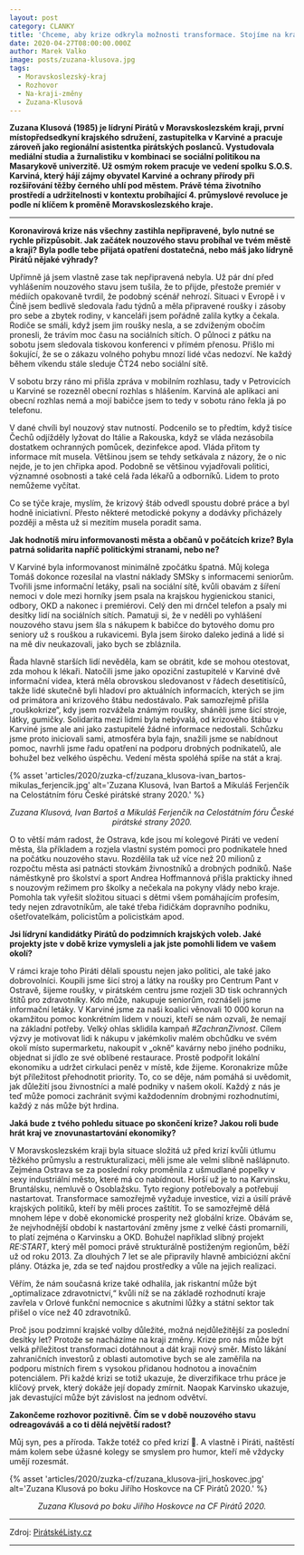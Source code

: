 ```yaml
---
layout: post
category: CLANKY
title: 'Chceme, aby krize odkryla možnosti transformace. Stojíme na kraji změny, říká Pirátka Zuzana Klusová'
date: 2020-04-27T08:00:00.000Z
author: Marek Valko
image: posts/zuzana-klusova.jpg
tags:
  - Moravskoslezský-kraj
  - Rozhovor
  - Na-kraji-změny
  - Zuzana-Klusová
---
```


**Zuzana Klusová (1985) je lídryní Pirátů v Moravskoslezském kraji, první místopředsedkyní krajského sdružení, zastupitelka v Karviné a pracuje zároveň jako regionální asistentka pirátských poslanců. Vystudovala mediální studia a žurnalistiku v kombinaci se sociální politikou na Masarykově univerzitě. Už osmým rokem pracuje ve vedení spolku S.O.S. Karviná, který hájí zájmy obyvatel Karviné a ochrany přírody při rozšiřování těžby černého uhlí pod městem. Právě téma životního prostředí a udržitelnosti v kontextu probíhající 4. průmyslové revoluce je podle ní klíčem k proměně Moravskoslezského kraje.**

<hr />

**Koronavirová krize nás všechny zastihla nepřipravené, bylo nutné se rychle přizpůsobit. Jak začátek nouzového stavu probíhal ve tvém městě a kraji? Byla podle tebe přijatá opatření dostatečná, nebo máš jako lídryně Pirátů nějaké výhrady?**

Upřímně já jsem vlastně zase tak nepřipravená nebyla. Už pár dní před vyhlášením nouzového stavu jsem tušila, že to přijde, přestože premiér v médiích opakovaně tvrdil, že podobný scénář nehrozí. Situaci v Evropě i v Číně jsem bedlivě sledovala řadu týdnů a měla připravené roušky i zásoby pro sebe a zbytek rodiny, v kanceláři jsem pořádně zalila kytky a čekala. Rodiče se smáli, když jsem jim roušky nesla, a se zdviženým obočím pronesli, že trávím moc času na sociálních sítích. O půlnoci z pátku na sobotu jsem sledovala tiskovou konferenci v přímém přenosu. Přišlo mi šokující, že se o zákazu volného pohybu mnozí lidé včas nedozví. Ne každý během víkendu stále sleduje ČT24 nebo sociální sítě.

V sobotu brzy ráno mi přišla zpráva v mobilním rozhlasu, tady v Petrovicích u Karviné se rozezněl obecní rozhlas s hlášením. Karviná ale aplikaci ani obecní rozhlas nemá a mojí babičce jsem to tedy v sobotu ráno řekla já po telefonu.

V dané chvíli byl nouzový stav nutností. Podcenilo se to předtím, když tisíce Čechů odjížděly lyžovat do Itálie a Rakouska, když se vláda nezásobila dostatkem ochranných pomůcek, dezinfekce apod. Vláda přitom ty informace mít musela. Většinou jsem se tehdy setkávala z názory, že o nic nejde, je to jen chřipka apod. Podobně se většinou vyjadřovali politici, významné osobnosti a také celá řada lékařů a odborníků. Lidem to proto nemůžeme vyčítat.

Co se týče kraje, myslím, že krizový štáb odvedl spoustu dobré práce a byl hodně iniciativní. Přesto některé metodické pokyny a dodávky přicházely později a města už si mezitím musela poradit sama.

**Jak hodnotíš míru informovanosti města a občanů v počátcích krize? Byla patrná solidarita napříč politickými stranami, nebo ne?**

V Karviné byla informovanost minimálně zpočátku špatná. Můj kolega Tomáš dokonce rozesílal na vlastní náklady SMSky s informacemi seniorům. Tvořili jsme informační letáky, psali na sociální sítě, kvůli obavám z šíření nemoci v dole mezi horníky jsem psala na krajskou hygienickou stanici, odbory, OKD a nakonec i premiérovi. Celý den mi drnčel telefon a psaly mi desítky lidí na sociálních sítích. Pamatuji si, že v neděli po vyhlášení nouzového stavu jsem šla s nákupem k babičce do bytového domu pro seniory už s rouškou a rukavicemi. Byla jsem široko daleko jediná a lidé si na mě div neukazovali, jako bych se zbláznila.

Řada hlavně starších lidí nevěděla, kam se obrátit, kde se mohou otestovat, zda mohou k lékaři. Natočili jsme jako opoziční zastupitelé v Karviné dvě informační videa, která měla obrovskou sledovanost v řádech desetitisíců, takže lidé skutečně byli hladoví pro aktuálních informacích, kterých se jim od primátora ani krizového štábu nedostávalo. Pak samozřejmě přišla „rouškokrize“, kdy jsem rozvážela známým roušky, sháněli jsme šicí stroje, látky, gumičky. Solidarita mezi lidmi byla nebývalá, od krizového štábu v Karviné jsme ale ani jako zastupitelé žádné informace nedostali. Schůzku jsme proto iniciovali sami, atmosféra byla fajn, snažili jsme se nabídnout pomoc, navrhli jsme řadu opatření na podporu drobných podnikatelů, ale bohužel bez velkého úspěchu. Vedení města spoléhá spíše na stát a kraj.

{% asset 'articles/2020/zuzka-cf/zuzana_klusova-ivan_bartos-mikulas_ferjencik.jpg' alt='Zuzana Klusová, Ivan Bartoš a Mikuláš Ferjenčík na Celostátním fóru České pirátské strany 2020.' %}

<p style="text-align: center"><i>Zuzana Klusová, Ivan Bartoš a Mikuláš Ferjenčík na Celostátním fóru České pirátské strany 2020.</i></p>

O to větší mám radost, že Ostrava, kde jsou mí kolegové Piráti ve vedení města, šla příkladem a rozjela vlastní systém pomoci pro podnikatele hned na počátku nouzového stavu. Rozdělila tak už více než 20 milionů z rozpočtu města asi patnácti stovkám živnostníků a drobných podniků. Naše náměstkyně pro školství a sport Andrea Hoffmannová přišla prakticky ihned s nouzovým režimem pro školky a nečekala na pokyny vlády nebo kraje. Pomohla tak vyřešit složitou situaci s dětmi všem pomáhajícím profesím, tedy nejen zdravotníkům, ale také třeba řidičkám dopravního podniku, ošetřovatelkám, policistům a policistkám apod.

**Jsi lídryní kandidátky Pirátů do podzimních krajských voleb. Jaké projekty jste v době krize vymysleli a jak jste pomohli lidem ve vašem okolí?**

V rámci kraje toho Piráti dělali spoustu nejen jako politici, ale také jako dobrovolníci. Koupili jsme šicí stroj a látky na roušky pro Centrum Pant v Ostravě, šijeme roušky, v pirátském centru jsme rozjeli 3D tisk ochranných štítů pro zdravotníky. Kdo může, nakupuje seniorům, roznášeli jsme informační letáky. V Karviné jsme za naši koalici věnovali 10 000 korun na okamžitou pomoc konkrétním lidem v nouzi, kteří se nám ozvali, že nemají na základní potřeby. Velký ohlas sklidila kampaň *#ZachranZivnost*. Cílem výzvy je motivovat lidi k nákupu v jakémkoliv malém obchůdku ve svém okolí místo supermarketu, nakoupit v „okně“ kavárny nebo jiného podniku, objednat si jídlo ze své oblíbené restaurace. Prostě podpořit lokální ekonomiku a udržet cirkulaci peněz v místě, kde žijeme. Koronakrize může být příležitost přehodnotit priority. To, co se děje, nám pomáhá si uvědomit, jak důležití jsou živnostníci a malé podniky v našem okolí. Každý z nás je teď může pomoci zachránit svými každodenním drobnými rozhodnutími, každý z nás může být hrdina.

**Jaká bude z tvého pohledu situace po skončení krize? Jakou roli bude hrát kraj ve znovunastartování ekonomiky?**

V Moravskoslezském kraji byla situace složitá už před krizí kvůli útlumu těžkého průmyslu a restrukturalizaci, měli jsme ale velmi slibně našlápnuto. Zejména Ostrava se za poslední roky proměnila z ušmudlané popelky v sexy industriální město, které má co nabídnout. Horší už je to na Karvinsku, Bruntálsku, nemluvě o Osoblažsku. Tyto regiony potřebovaly a potřebují nastartovat. Transformace samozřejmě vyžaduje investice, vizi a úsilí právě krajských politiků, kteří by měli proces zaštítit. To se samozřejmě dělá mnohem lépe v době ekonomické prosperity než globální krize. Obávám se, že nejvhodnější období k nastartování změny jsme z velké části promarnili, to platí zejména o Karvinsku a OKD. Bohužel například slibný projekt *RE:START*, který měl pomoci právě strukturálně postiženým regionům, běží už od roku 2013. Za dlouhých 7 let se ale připravily hlavně ambiciózní akční plány. Otázka je, zda se teď najdou prostředky a vůle na jejich realizaci.

Věřím, že nám současná krize také odhalila, jak riskantní může být „optimalizace zdravotnictví,“ kvůli níž se na základě rozhodnutí kraje zavřela v Orlové funkční nemocnice s akutními lůžky a státní sektor tak přišel o více než 40 zdravotníků.

Proč jsou podzimní krajské volby důležité, možná nejdůležitější za poslední desítky let?
Protože se nacházíme na kraji změny. Krize pro nás může být velká příležitost transformaci dotáhnout a dát kraji nový směr. Místo lákání zahraničních investorů z oblasti automotive bych se ale zaměřila na podporu místních firem s vysokou přidanou hodnotou a inovačním potenciálem. Při každé krizi se totiž ukazuje, že diverzifikace trhu práce je klíčový prvek, který dokáže její dopady zmírnit. Naopak Karvinsko ukazuje, jak devastující může být závislost na jednom odvětví.

**Zakončeme rozhovor pozitivně. Čím se v době nouzového stavu odreagováváš a co ti dělá největší radost?**

Můj syn, pes a příroda. Takže totéž co před krizí &#x1F642;. A vlastně i Piráti, naštěstí mám kolem sebe úžasné kolegy se smyslem pro humor, kteří mě vždycky umějí rozesmát.

{% asset 'articles/2020/zuzka-cf/zuzana_klusova-jiri_hoskovec.jpg' alt='Zuzana Klusová po boku Jiřího Hoskovce na CF Pirátů 2020.' %}

<p style="text-align: center"><i>Zuzana Klusová po boku Jiřího Hoskovce na CF Pirátů 2020.</i></p>

---

Zdroj: [PirátskéListy.cz](https://www.piratskelisty.cz/clanek-3129-chceme-aby-krize-odkryla-moznosti-transformace-stojime-na-kraji-zmeny-rika-piratka-zuzana-klusova)

- - -
